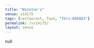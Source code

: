 ```yaml
---
title: "Winston's"
venue: v14175
tags: [restaurant, food, "fhrs:695063"]
permalink: /v/14175/
layout: venue
---
```

null
